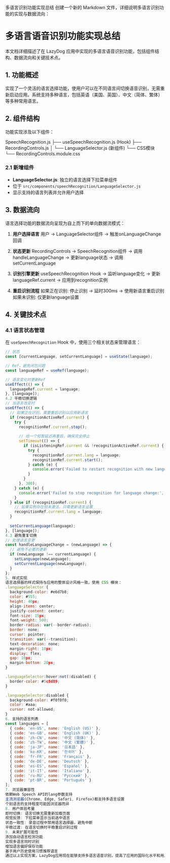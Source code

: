 多语言识别功能实现总结
创建一个新的 Markdown 文件，详细说明多语言识别功能的实现与数据流向：
# 多语言语音识别功能实现总结

本文档详细描述了在 LazyDog 应用中实现的多语言语音识别功能，包括组件结构、数据流向和关键技术点。

## 1. 功能概述

实现了一个灵活的语言选择功能，使用户可以在不同语言间切换语音识别，无需重新启动应用。系统支持多种语言，包括英语（美国、英国）、中文（简体、繁体）等多种常用语言。

## 2. 组件结构

功能实现涉及以下组件：

SpeechRecognition.js ├── useSpeechRecognition.js (Hook) ├── RecordingControls.js │ └── LanguageSelector.js (新组件) └── CSS模块 └── RecordingControls.module.css

### 2.1 新增组件

- **LanguageSelector.js**: 独立的语言选择下拉菜单组件
- 位于 `src/components/speechRecognition/LanguageSelector.js`
- 显示支持的语言列表并允许用户选择

## 3. 数据流向

语言选择功能的数据流向呈现为自上而下的单向数据流模式：

1. **用户选择语言**
用户 → LanguageSelector组件 → 触发onLanguageChange回调

2. **状态更新**
RecordingControls → SpeechRecognition组件 → 调用handleLanguageChange → 更新language状态 → 调用setCurrentLanguage

3. **识别引擎更新**
useSpeechRecognition Hook → 监听language变化 → 更新languageRef.current → 应用到recognition实例

4. **重启识别流程**
如果正在识别: 停止识别 → 延时300ms → 使用新语言重启识别 如果未识别: 仅更新language设置

## 4. 关键技术点

### 4.1 语言状态管理

在 `useSpeechRecognition` Hook 中，使用三个相关状态来管理语言：
```javascript
// 状态
const [currentLanguage, setCurrentLanguage] = useState(language);

// Ref，避免闭包问题
const languageRef = useRef(language);

// 语言变化时更新Ref
useEffect(() => {
  languageRef.current = language;
}, [language]);
4.2 平稳切换逻辑
// 当语言改变时
useEffect(() => {
  // 如果正在识别，需要重启识别以应用新语言
  if (recognitionActiveRef.current) {
    try {
      recognitionRef.current.stop();
      
      // 给一个短暂延迟再重启，确保完全停止
      setTimeout(() => {
        if (isListeningRef.current && !recognitionActiveRef.current) {
          try {
            recognitionRef.current.lang = language;
            recognitionRef.current.start();
          } catch (e) {
            console.error('Failed to restart recognition with new language:', e);
          }
        }
      }, 300);
    } catch (e) {
      console.error('Failed to stop recognition for language change:', e);
    }
  } else if (recognitionRef.current) {
    // 如果实例存在但未激活，只需更新语言设置
    recognitionRef.current.lang = language;
  }
  
  setCurrentLanguage(language);
}, [language]);
4.3 避免重复切换
// 处理语言变更
const handleLanguageChange = (newLanguage) => {
  // 避免不必要的更新
  if (newLanguage !== currentLanguage) {
    setLanguage(newLanguage);
    setCurrentLanguage(newLanguage);
  }
};
5. 样式实现
语言选择器的样式保持与应用的整体设计风格一致，使用 CSS 模块：
.languageSelector {
  background-color: #e6d7b8;
  color: #555;
  height: 40px;
  align-items: center;
  justify-content: center;
  font-size: 15px;
  font-weight: 500;
  border-radius: var(--border-radius);
  border: none;
  cursor: pointer;
  transition: var(--transition);
  text-decoration: none;
  margin-right: 10px;
  display: flex;
  gap: 10px;
  margin-bottom: 20px;
}

.languageSelector:hover:not(:disabled) {
  border-color: #5c8d89;
}

.languageSelector:disabled {
  background-color: #f0f0f0;
  color: #aaa;
  cursor: not-allowed;
}
6. 支持的语言列表
const languages = [
  { code: 'en-US', name: 'English (US)' },
  { code: 'en-GB', name: 'English (UK)' },
  { code: 'zh-CN', name: '中文 (简体)' },
  { code: 'zh-TW', name: '中文 (繁體)' },
  { code: 'ja-JP', name: '日本語' },
  { code: 'ko-KR', name: '한국어' },
  { code: 'fr-FR', name: 'Français' },
  { code: 'de-DE', name: 'Deutsch' },
  { code: 'es-ES', name: 'Español' },
  { code: 'it-IT', name: 'Italiano' },
  { code: 'ru-RU', name: 'Русский' },
  { code: 'pt-BR', name: 'Português' }
];
7. 浏览器兼容性
依赖Web Speech API的lang参数支持
主流浏览器(Chrome, Edge, Safari, Firefox)都支持多语言设置
个别语言的支持程度可能因浏览器而异
8. 用户体验考量
即时切换: 语言切换无需重新加载页面
视觉反馈: 下拉菜单显示当前选中语言
状态一致性: 录音过程中禁用语言选择器，避免中断
平稳过渡: 在语言切换时平稳重启识别过程
9. 未来扩展可能性
添加自动语言检测功能
实现多语言同时识别
增加语言偏好保存功能
基于用户历史使用习惯推荐语言
通过以上实现方案，LazyDog应用现在能够支持多语言语音识别，提高了应用的国际化水平和用户体验。
